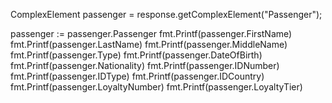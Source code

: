 ComplexElement passenger = response.getComplexElement("Passenger");


passenger := passenger.Passenger
fmt.Printf(passenger.FirstName)
fmt.Printf(passenger.LastName)
fmt.Printf(passenger.MiddleName)
fmt.Printf(passenger.Type)
fmt.Printf(passenger.DateOfBirth)
fmt.Printf(passenger.Nationality)
fmt.Printf(passenger.IDNumber)
fmt.Printf(passenger.IDType)
fmt.Printf(passenger.IDCountry)
fmt.Printf(passenger.LoyaltyNumber)
fmt.Printf(passenger.LoyaltyTier)

